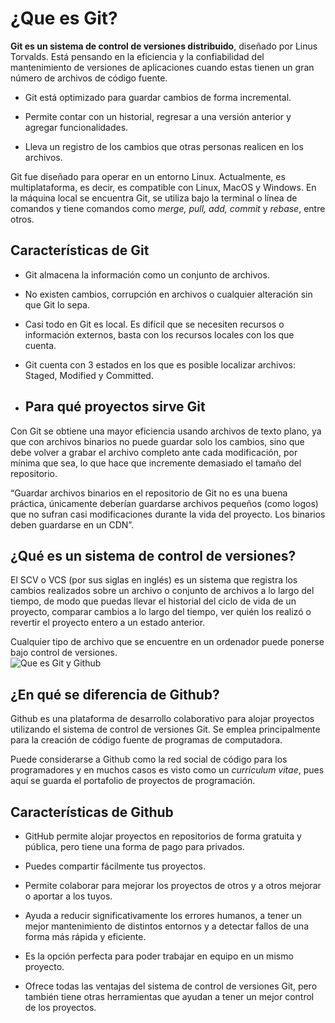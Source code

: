 ﻿# ¿Que es Git?
 
**Git es un sistema de control de versiones distribuido**, diseñado por Linus Torvalds. Está pensando en la eficiencia y la confiabilidad del mantenimiento de versiones de aplicaciones cuando estas tienen un gran número de archivos de código fuente.
-   Git está optimizado para guardar cambios de forma incremental.
    
-   Permite contar con un historial, regresar a una versión anterior y agregar funcionalidades.
    
-   Lleva un registro de los cambios que otras personas realicen en los archivos.
    

Git fue diseñado para operar en un entorno Linux. Actualmente, es multiplataforma, es decir, es compatible con Linux, MacOS y Windows. En la máquina local se encuentra Git, se utiliza bajo la terminal o línea de comandos y tiene comandos como  _merge, pull, add, commit_  y  _rebase_, entre otros.

## Características de Git
-   Git almacena la información como un conjunto de archivos.
    
-   No existen cambios, corrupción en archivos o cualquier alteración sin que Git lo sepa.
    
-   Casi todo en Git es local. Es difícil que se necesiten recursos o información externos, basta con los recursos locales con los que cuenta.
    
-   Git cuenta con 3 estados en los que es posible localizar archivos: Staged, Modified y Committed.
- ## Para qué proyectos sirve Git

Con Git se obtiene una mayor eficiencia usando archivos de texto plano, ya que con archivos binarios no puede guardar solo los cambios, sino que debe volver a grabar el archivo completo ante cada modificación, por mínima que sea, lo que hace que incremente demasiado el tamaño del repositorio.

“Guardar archivos binarios en el repositorio de Git no es una buena práctica, únicamente deberían guardarse archivos pequeños (como logos) que no sufran casi modificaciones durante la vida del proyecto. Los binarios deben guardarse en un CDN”.

## ¿Qué es un sistema de control de versiones?

El SCV o VCS (por sus siglas en inglés) es un sistema que registra los cambios realizados sobre un archivo o conjunto de archivos a lo largo del tiempo, de modo que puedas llevar el historial del ciclo de vida de un proyecto, comparar cambios a lo largo del tiempo, ver quién los realizó o revertir el proyecto entero a un estado anterior.

Cualquier tipo de archivo que se encuentre en un ordenador puede ponerse bajo control de versiones.  
![Que es Git y Github](https://static.platzi.com/media/user_upload/Que_es_Git-8f5b6780-47b4-4ff7-9a8a-6fdec5a0f1af.jpg)

## ¿En qué se diferencia de Github?

Github es una plataforma de desarrollo colaborativo para alojar proyectos utilizando el sistema de control de versiones Git. Se emplea principalmente para la creación de código fuente de programas de computadora.

Puede considerarse a Github como la red social de código para los programadores y en muchos casos es visto como un  _curriculum vitae_, pues aquí se guarda el portafolio de proyectos de programación.

## Características de Github

-   GitHub permite alojar proyectos en repositorios de forma gratuita y pública, pero tiene una forma de pago para privados.
    
-   Puedes compartir fácilmente tus proyectos.
    
-   Permite colaborar para mejorar los proyectos de otros y a otros mejorar o aportar a los tuyos.
    
-   Ayuda a reducir significativamente los errores humanos, a tener un mejor mantenimiento de distintos entornos y a detectar fallos de una forma más rápida y eficiente.
    
-   Es la opción perfecta para poder trabajar en equipo en un mismo proyecto.
    
-   Ofrece todas las ventajas del sistema de control de versiones Git, pero también tiene otras herramientas que ayudan a tener un mejor control de los proyectos.

    

